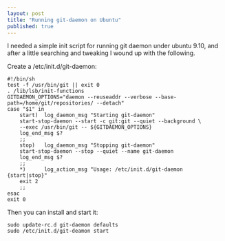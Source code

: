 ```yaml
---
layout: post
title: "Running git-daemon on Ubuntu"
published: true
---
```


I needed a simple init script for running git daemon under ubuntu 9.10, and after a little searching and tweaking I wound up with the following.

Create a /etc/init.d/git-daemon:

    #!/bin/sh
    test -f /usr/bin/git || exit 0
    . /lib/lsb/init-functions
    GITDAEMON_OPTIONS="daemon --reuseaddr --verbose --base-path=/home/git/repositories/ --detach"
    case "$1" in
        start)  log_daemon_msg "Starting git-daemon"
        start-stop-daemon --start -c git:git --quiet --background \
        --exec /usr/bin/git -- ${GITDAEMON_OPTIONS}
        log_end_msg $?
        ;;
        stop)   log_daemon_msg "Stopping git-daemon"
        start-stop-daemon --stop --quiet --name git-daemon
        log_end_msg $?
        ;;
        *)      log_action_msg "Usage: /etc/init.d/git-daemon {start|stop}"
        exit 2
        ;;
    esac
    exit 0

Then you can install and start it:

    sudo update-rc.d git-daemon defaults
    sudo /etc/init.d/git-deamon start
